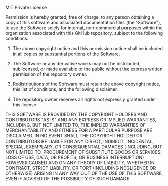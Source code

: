 MIT Private License

Permission is hereby granted, free of charge, to any person obtaining a copy of this software and associated documentation files (the "Software"), to use the Software solely for internal, non-commercial purposes within the organization associated with this GitHub repository, subject to the following conditions:

1. The above copyright notice and this permission notice shall be included in all copies or substantial portions of the Software.

2. The Software or any derivative works may not be distributed, sublicensed, or made available to the public without the express written permission of the repository owner.

3. Redistributions of the Software must retain the above copyright notice, this list of conditions, and the following disclaimer.

4. The repository owner reserves all rights not expressly granted under this license.

THIS SOFTWARE IS PROVIDED BY THE COPYRIGHT HOLDERS AND CONTRIBUTORS "AS IS" AND ANY EXPRESS OR IMPLIED WARRANTIES, INCLUDING, BUT NOT LIMITED TO, THE IMPLIED WARRANTIES OF MERCHANTABILITY AND FITNESS FOR A PARTICULAR PURPOSE ARE DISCLAIMED. IN NO EVENT SHALL THE COPYRIGHT HOLDER OR CONTRIBUTORS BE LIABLE FOR ANY DIRECT, INDIRECT, INCIDENTAL, SPECIAL, EXEMPLARY, OR CONSEQUENTIAL DAMAGES (INCLUDING, BUT NOT LIMITED TO, PROCUREMENT OF SUBSTITUTE GOODS OR SERVICES; LOSS OF USE, DATA, OR PROFITS; OR BUSINESS INTERRUPTION) HOWEVER CAUSED AND ON ANY THEORY OF LIABILITY, WHETHER IN CONTRACT, STRICT LIABILITY, OR TORT (INCLUDING NEGLIGENCE OR OTHERWISE) ARISING IN ANY WAY OUT OF THE USE OF THIS SOFTWARE, EVEN IF ADVISED OF THE POSSIBILITY OF SUCH DAMAGE.
